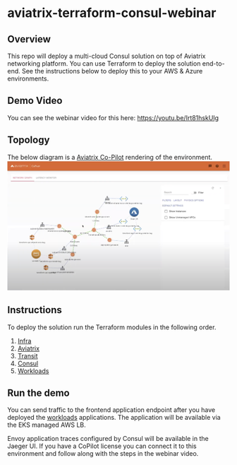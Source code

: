 # aviatrix-terraform-consul-webinar

## Overview
This repo will deploy a multi-cloud Consul solution on top of Aviatrix networking platform.
You can use Terraform to deploy the solution end-to-end.
See the instructions below to deploy this to your AWS & Azure environments.

## Demo Video
You can see the webinar video for this here: https://youtu.be/Irt81hskUIg

## Topology
The below diagram is a [Aviatrix Co-Pilot](https://aviatrix.com/cloud-network-platform/) rendering of the environment.
![Topology](copilot.png)

## Instructions
To deploy the solution run the Terraform modules in the following order.

1. [Infra](terraform/01-infra)
1. [Aviatrix](terraform/02-aviatrix)
1. [Transit](terraform/03-transit)
1. [Consul](terraform/04-consul)
1. [Workloads](terraform/05-workloads)

## Run the demo
You can send traffic to the frontend application endpoint after you have deployed the [workloads](terraform/workloads) applications.
The application will be available via the EKS managed AWS LB. <br>

Envoy application traces configured by Consul will be available in the Jaeger UI.
If you have a CoPilot license you can connect it to this environment and follow along with the steps in the webinar video.
